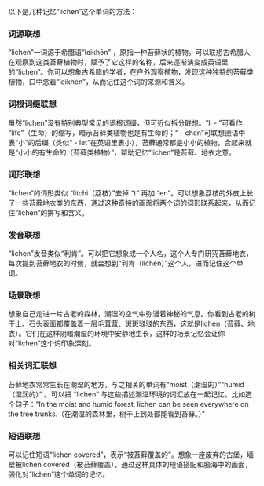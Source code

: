 以下是几种记忆“lichen”这个单词的方法：

### 词源联想
“lichen”一词源于希腊语“leikhēn” ，原指一种苔藓状的植物。可以联想古希腊人在观察到这类苔藓植物时，赋予了它这样的名称，后来逐渐演变成英语里的“lichen”。你可以想象古希腊的学者，在户外观察植物，发现这种独特的苔藓类植物，口中念着“leikhēn”，从而记住这个词的来源和含义。

### 词根词缀联想 
虽然“lichen”没有特别典型常见的词根词缀，但可近似拆分联想。“li - ”可看作 “life”（生命）的缩写，暗示苔藓类植物也是有生命的；“ - chen”可联想德语中表“小”的后缀（类似“ - let”在英语里表小），苔藓通常都是小小的植物，合起来就是“小小的有生命的（苔藓类植物）”，帮助记忆“lichen”是苔藓、地衣之意。

### 词形联想
“lichen”的词形类似 “litchi（荔枝）”去掉 “t” 再加 “en”。可以想象荔枝的外皮上长了一些苔藓地衣类的东西，通过这种奇特的画面将两个词的词形联系起来，从而记住“lichen”的拼写和含义。

### 发音联想 
“lichen”发音类似“利肯”。可以把它想象成一个人名，这个人专门研究苔藓地衣，每次提到苔藓地衣的时候，就会想到“利肯（lichen）”这个人，进而记住这个单词。 

### 场景联想
想象自己走进一片古老的森林，潮湿的空气中弥漫着神秘的气息。你看到古老的树干上、石头表面都覆盖着一层毛茸茸、斑斑驳驳的东西，这就是lichen（苔藓、地衣）。它们在这样阴暗潮湿的环境中安静地生长，这样的场景记忆会让你对“lichen”这个词印象深刻。

### 相关词汇联想 
苔藓地衣常常生长在潮湿的地方，与之相关的单词有“moist（潮湿的）”“humid（湿润的）” 。可以把 “lichen” 与这些描述潮湿环境的词汇放在一起记忆，比如造个句子：“In the moist and humid forest, lichen can be seen everywhere on the tree trunks.（在潮湿的森林里，树干上到处都能看到苔藓。）”

### 短语联想
可以记住短语“lichen covered”，表示“被苔藓覆盖的”。想象一座废弃的古堡，墙壁被lichen covered（被苔藓覆盖），通过这样具体的短语搭配和脑海中的画面，强化对“lichen”这个单词的记忆。 
